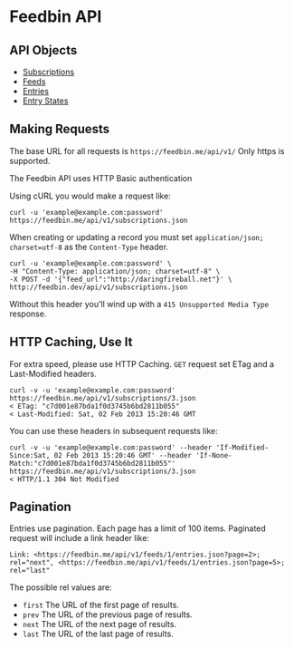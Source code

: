 Feedbin API
===========

API Objects
-----------

- [Subscriptions](content/subscriptions.md)
- [Feeds](content/feeds.md)
- [Entries](content/entries.md)
- [Entry States](content/entry-states.md)

Making Requests
---------------

The base URL for all requests is `https://feedbin.me/api/v1/` Only https is supported.

The Feedbin API uses HTTP Basic authentication

Using cURL you would make a request like: 

```shell
curl -u 'example@example.com:password' https://feedbin.me/api/v1/subscriptions.json
```

When creating or updating a record you must set `application/json; charset=utf-8` as the `Content-Type` header.

```shell
curl -u 'example@example.com:password' \
-H "Content-Type: application/json; charset=utf-8" \
-X POST -d '{"feed_url":"http://daringfireball.net"}' \
http://feedbin.dev/api/v1/subscriptions.json
```

Without this header you'll wind up with a `415 Unsupported Media Type` response.

HTTP Caching, Use It
--------------------
For extra speed, please use HTTP Caching. `GET` request set ETag and a Last-Modified headers. 

```shell
curl -v -u 'example@example.com:password'  https://feedbin.me/api/v1/subscriptions/3.json
< ETag: "c7d001e87bda1f0d3745b6bd2811b055"
< Last-Modified: Sat, 02 Feb 2013 15:20:46 GMT
```

You can use these headers in subsequent requests like:

```shell
curl -v -u 'example@example.com:password' --header 'If-Modified-Since:Sat, 02 Feb 2013 15:20:46 GMT' --header 'If-None-Match:"c7d001e87bda1f0d3745b6bd2811b055"' https://feedbin.me/api/v1/subscriptions/3.json
< HTTP/1.1 304 Not Modified
```

Pagination
----------
Entries use pagination. Each page has a limit of 100 items. Paginated request will include a link header like:

```
Link: <https://feedbin.me/api/v1/feeds/1/entries.json?page=2>; rel="next", <https://feedbin.me/api/v1/feeds/1/entries.json?page=5>; rel="last"
```

The possible rel values are:

- `first` The URL of the first page of results.
- `prev` The URL of the previous page of results.
- `next` The URL of the next page of results.
- `last` The URL of the last page of results.